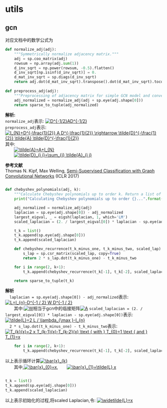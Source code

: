 # utils
## gcn
对应文档中的数学公式为
```python
def normalize_adj(adj):
    """Symmetrically normalize adjacency matrix."""
    adj = sp.coo_matrix(adj)
    rowsum = np.array(adj.sum(1))
    d_inv_sqrt = np.power(rowsum, -0.5).flatten()
    d_inv_sqrt[np.isinf(d_inv_sqrt)] = 0.
    d_mat_inv_sqrt = sp.diags(d_inv_sqrt)
    return adj.dot(d_mat_inv_sqrt).transpose().dot(d_mat_inv_sqrt).tocoo()
    
def preprocess_adj(adj):
    """Preprocessing of adjacency matrix for simple GCN model and conversion to tuple representation."""
    adj_normalized = normalize_adj(adj + sp.eye(adj.shape[0]))
    return sparse_to_tuple(adj_normalized)
```

**解析:**  
`normalize_adj`表示: <a href="https://www.codecogs.com/eqnedit.php?latex=D^{-1/2}AD^{-1/2}" target="_blank"><img src="https://latex.codecogs.com/gif.latex?D^{-1/2}AD^{-1/2}" title="D^{-1/2}AD^{-1/2}" /></a>  
`preprocess_adj`表示: <a href="https://www.codecogs.com/eqnedit.php?latex=I_{N}&plus;D^{-\frac{1}{2}}&space;A&space;D^{-\frac{1}{2}}&space;\rightarrow&space;\tilde{D}^{-\frac{1}{2}}&space;\tilde{A}&space;\tilde{D}^{-\frac{1}{2}}" target="_blank"><img src="https://latex.codecogs.com/gif.latex?I_{N}&plus;D^{-\frac{1}{2}}&space;A&space;D^{-\frac{1}{2}}&space;\rightarrow&space;\tilde{D}^{-\frac{1}{2}}&space;\tilde{A}&space;\tilde{D}^{-\frac{1}{2}}" title="I_{N}+D^{-\frac{1}{2}} A D^{-\frac{1}{2}} \rightarrow \tilde{D}^{-\frac{1}{2}} \tilde{A} \tilde{D}^{-\frac{1}{2}}" /></a>  
其中:  
 &emsp;&emsp;<a href="https://www.codecogs.com/eqnedit.php?latex=\tilde{A}=A&plus;I_{N}" target="_blank"><img src="https://latex.codecogs.com/gif.latex?\tilde{A}=A&plus;I_{N}" title="\tilde{A}=A+I_{N}" /></a>  
 &emsp;&emsp;<a href="https://www.codecogs.com/eqnedit.php?latex=\tilde{D}_{i&space;i}=\sum_{j}&space;\tilde{A}_{i&space;j}" target="_blank"><img src="https://latex.codecogs.com/gif.latex?\tilde{D}_{i&space;i}=\sum_{j}&space;\tilde{A}_{i&space;j}" title="\tilde{D}_{i i}=\sum_{j} \tilde{A}_{i j}" /></a>
 

**参考文献**  
Thomas N. Kipf, Max Welling, [Semi-Supervised Classification with Graph Convolutional Networks](http://arxiv.org/abs/1609.02907) (ICLR 2017)

```python

def chebyshev_polynomials(adj, k):
    """Calculate Chebyshev polynomials up to order k. Return a list of sparse matrices (tuple representation)."""
    print("Calculating Chebyshev polynomials up to order {}...".format(k))

    adj_normalized = normalize_adj(adj)
    laplacian = sp.eye(adj.shape[0]) - adj_normalized
    largest_eigval, _ = eigsh(laplacian, 1, which='LM')
    scaled_laplacian = (2. / largest_eigval[0]) * laplacian - sp.eye(adj.shape[0])

    t_k = list()
    t_k.append(sp.eye(adj.shape[0]))
    t_k.append(scaled_laplacian)

    def chebyshev_recurrence(t_k_minus_one, t_k_minus_two, scaled_lap):
        s_lap = sp.csr_matrix(scaled_lap, copy=True)
        return 2 * s_lap.dot(t_k_minus_one) - t_k_minus_two

    for i in range(2, k+1):
        t_k.append(chebyshev_recurrence(t_k[-1], t_k[-2], scaled_laplacian))

    return sparse_to_tuple(t_k)
```
**解析**  
&emsp;`laplacian = sp.eye(adj.shape[0]) - adj_normalized`表示:  <a href="https://www.codecogs.com/eqnedit.php?latex=L=I_{n}-D^{-1&space;/&space;2}&space;W&space;D^{-1&space;/&space;2}" target="_blank"><img src="https://latex.codecogs.com/gif.latex?L=I_{n}-D^{-1&space;/&space;2}&space;W&space;D^{-1&space;/&space;2}" title="L=I_{n}-D^{-1 / 2} W D^{-1 / 2}" /></a>  
&emsp;&emsp;其中:<a href="https://www.codecogs.com/eqnedit.php?latex=W" target="_blank"><img src="https://latex.codecogs.com/gif.latex?W" title="W" /></a>相当于gcn中的临接矩阵<a href="https://www.codecogs.com/eqnedit.php?latex=A" target="_blank"><img src="https://latex.codecogs.com/gif.latex?A" title="A" /></a>
`scaled_laplacian = (2. / largest_eigval[0]) * laplacian - sp.eye(adj.shape[0])`表示: <a href="https://www.codecogs.com/eqnedit.php?latex=\tilde{L}=2&space;L&space;/&space;\lambda_{\max&space;}-I_{n}" target="_blank"><img src="https://latex.codecogs.com/gif.latex?\tilde{L}=2&space;L&space;/&space;\lambda_{\max&space;}-I_{n}" title="\tilde{L}=2 L / \lambda_{\max }-I_{n}" /></a>  
&emsp;`2 * s_lap.dot(t_k_minus_one) - t_k_minus_two`表示: <a href="https://www.codecogs.com/eqnedit.php?latex=T_{k}(x)=2&space;x&space;T_{k-1}(x)-T_{k-2}(x)&space;\text&space;{&space;with&space;}&space;T_{0}=1&space;\text&space;{&space;and&space;}&space;T_{1}=x" target="_blank"><img src="https://latex.codecogs.com/gif.latex?T_{k}(x)=2&space;x&space;T_{k-1}(x)-T_{k-2}(x)&space;\text&space;{&space;with&space;}&space;T_{0}=1&space;\text&space;{&space;and&space;}&space;T_{1}=x" title="T_{k}(x)=2 x T_{k-1}(x)-T_{k-2}(x) \text { with } T_{0}=1 \text { and } T_{1}=x" /></a>  

```python
    for i in range(2, k+1):
        t_k.append(chebyshev_recurrence(t_k[-1], t_k[-2], scaled_laplacian))
```
以上表示循环计算<a href="https://www.codecogs.com/eqnedit.php?latex=\bar{x}_{k}" target="_blank"><img src="https://latex.codecogs.com/gif.latex?\bar{x}_{k}" title="\bar{x}_{k}" /></a>  
&emsp;&emsp;其中,<a href="https://www.codecogs.com/eqnedit.php?latex=\bar{x}_{0}=x" target="_blank"><img src="https://latex.codecogs.com/gif.latex?\bar{x}_{0}=x" title="\bar{x}_{0}=x" /></a>,&emsp;&emsp;<a href="https://www.codecogs.com/eqnedit.php?latex=\bar{x}_{1}=\tilde{L}&space;x" target="_blank"><img src="https://latex.codecogs.com/gif.latex?\bar{x}_{1}=\tilde{L}&space;x" title="\bar{x}_{1}=\tilde{L} x" /></a>


```python

t_k = list()
t_k.append(sp.eye(adj.shape[0]))
t_k.append(scaled_laplacian)
```
以上表示初始化的过程,将scaled Laplacian,令: <a href="https://www.codecogs.com/eqnedit.php?latex=\widetilde{L}=x" target="_blank"><img src="https://latex.codecogs.com/gif.latex?\widetilde{L}=x" title="\widetilde{L}=x" /></a>
